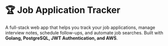 # 🏆 Job Application Tracker

A full-stack web app that helps you track your job applications, manage interview notes, schedule follow-ups, and automate job searches. Built with **Golang, PostgreSQL, JWT Authentication, and AWS**.